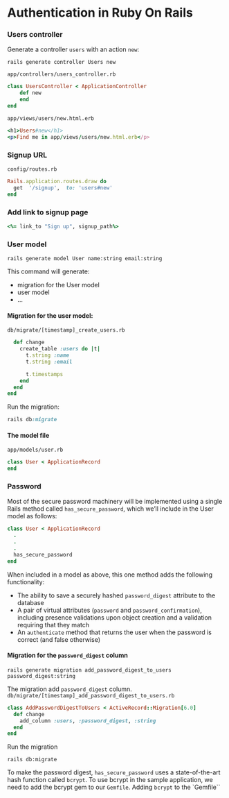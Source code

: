 # Authentication in Ruby On Rails

### Users controller
Generate a controller `users` with an action `new`:

``` shell
rails generate controller Users new
```

`app/controllers/users_controller.rb`
```ruby 
class UsersController < ApplicationController
    def new
    end
end
```

`app/views/users/new.html.erb`

```ruby
<h1>Users#new</h1>
<p>Find me in app/views/users/new.html.erb</p>
```


### Signup URL
`config/routes.rb`
```ruby
Rails.application.routes.draw do
  get  '/signup',  to: 'users#new'
end
```

### Add link to signup page
```ruby
<%= link_to "Sign up", signup_path%>
```

### User model
```shell
rails generate model User name:string email:string
```
This command will generate:
- migration for the User model
- user model
- ...

#### Migration for the user model:
`db/migrate/[timestamp]_create_users.rb`
```ruby
  def change
    create_table :users do |t|
      t.string :name
      t.string :email

      t.timestamps
    end
  end
end
```

Run the migration:
```ruby
rails db:migrate
```

#### The model file
`app/models/user.rb`
```ruby 
class User < ApplicationRecord
end
```

### Password
Most of the secure password machinery will be implemented using a single Rails method called `has_secure_password`, which we’ll include in the User model as follows:
```ruby
class User < ApplicationRecord
  .
  .
  .
  has_secure_password
end
```
When included in a model as above, this one method adds the following functionality:

- The ability to save a securely hashed `password_digest` attribute to the database
- A pair of virtual attributes (`password` and `password_confirmation`), including presence validations upon object creation and a validation requiring that they match
- An `authenticate` method that returns the user when the password is correct (and false otherwise)

#### Migration for the `password_digest` column

```shell
rails generate migration add_password_digest_to_users password_digest:string
```

The migration add `password_digest` column.
`db/migrate/[timestamp]_add_password_digest_to_users.rb`
```ruby 
class AddPasswordDigestToUsers < ActiveRecord::Migration[6.0]
  def change
    add_column :users, :password_digest, :string
  end
end
```

Run the migration
```shell
rails db:migrate
```
To make the password digest, `has_secure_password` uses a state-of-the-art hash function called `bcrypt`.  To use bcrypt in the sample application, we need to add the bcrypt gem to our `Gemfile`.
Adding `bcrypt` to the `Gemfile``
  